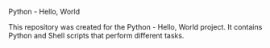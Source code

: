 Python - Hello, World

This repository was created for the Python - Hello, World project.
It contains Python and Shell scripts that perform different tasks.
